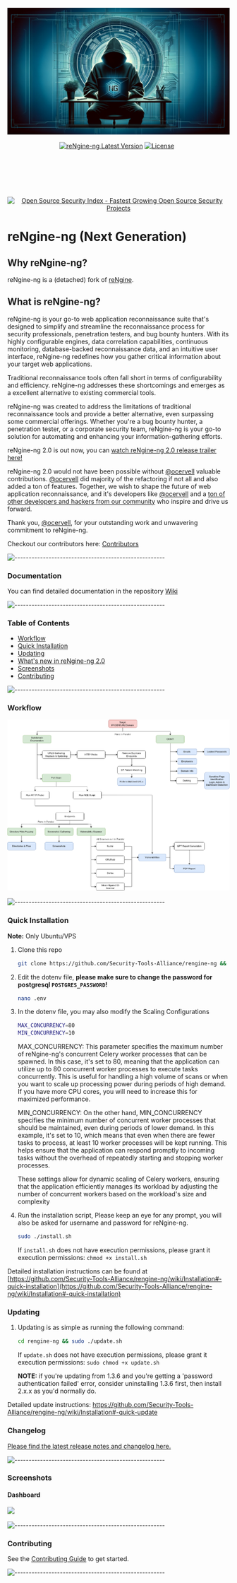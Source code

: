 <p align="center">
<img src=".github/images/banner-rengine-ng.png" alt=""/>
</p>

<p align="center"><a href="https://github.com/Security-Tools-Alliance/rengine-ng/releases" target="_blank"><img src="https://img.shields.io/github/v/release/Security-Tools-Alliance/rengine-ng" alt="reNgine-ng Latest Version" /></a>&nbsp;<a href="https://www.gnu.org/licenses/gpl-3.0" target="_blank"><img src="https://img.shields.io/badge/License-GPLv3-red.svg?&logo=none" alt="License" /></a>&nbsp;<a href="#" target="_blank"><img src="https://img.shields.io/badge/first--timers--only-friendly-blue.svg?&logo=none" alt="" /></a>&nbsp;</p>

<p align="center">
  <img src="https://img.shields.io/badge/Cycom-2024-blue.svg?logo=none" alt="" /></a>
  <a href="https://www.youtube.com/watch?v=Xk_YH83IQgg" target="_blank"><img src="https://img.shields.io/badge/BlackHat--Arsenal--Asia-2023-blue.svg?logo=none" alt="" /></a>&nbsp;
  <a href="https://www.youtube.com/watch?v=Xk_YH83IQgg" target="_blank"><img src="https://img.shields.io/badge/BlackHat--Arsenal--USA-2022-blue.svg?logo=none" alt="" /></a>&nbsp;
  <a href="https://www.youtube.com/watch?v=Xk_YH83IQgg" target="_blank"><img src="https://img.shields.io/badge/Open--Source--Summit-2022-blue.svg?logo=none" alt="" /></a>&nbsp;
  <a href="https://cyberweek.ae/2021/hitb-armory/" target="_blank"><img src="https://img.shields.io/badge/HITB--Armory-2021-blue.svg?logo=none" alt="" /></a>&nbsp;
  <a href="https://www.youtube.com/watch?v=7uvP6MaQOX0" target="_blank"><img src="https://img.shields.io/badge/BlackHat--Arsenal--USA-2021-blue.svg?logo=none" alt="" /></a>&nbsp;
  <a href="https://drive.google.com/file/d/1Bh8lbf-Dztt5ViHJVACyrXMiglyICPQ2/view?usp=sharing" target="_blank"><img src="https://img.shields.io/badge/Defcon--Demolabs--29-2021-blue.svg?logo=none" alt="" /></a>&nbsp;
  <a href="https://www.youtube.com/watch?v=A1oNOIc0h5A" target="_blank"><img src="https://img.shields.io/badge/BlackHat--Arsenal--Europe-2020-blue.svg?&logo=none" alt="" /></a>&nbsp;
</p>

<p align="center">
<a href="https://github.com/Security-Tools-Alliance/rengine-ng/actions/workflows/codeql-analysis.yml" target="_blank"><img src="https://github.com/Security-Tools-Alliance/rengine-ng/actions/workflows/codeql-analysis.yml/badge.svg" alt="" /></a>&nbsp;<a href="https://github.com/Security-Tools-Alliance/rengine-ng/actions/workflows/build.yml" target="_blank"><img src="https://github.com/Security-Tools-Alliance/rengine-ng/actions/workflows/build.yml/badge.svg" alt="" /></a>&nbsp;
</p>

<p align="center">
<a href="https://discord.gg/KE5QGTqJpS" target="_blank"><img src="https://img.shields.io/discord/1227920361564143766" alt="" /></a>&nbsp;
</p>

<p align="center">
<a href="https://opensourcesecurityindex.io/" target="_blank" rel="noopener">
<img style="width: 282px; height: 56px" src="https://opensourcesecurityindex.io/badge.svg" alt="Open Source Security Index - Fastest Growing Open Source Security Projects" width="282" height="56" /> </a>
</p>

# reNgine-ng (Next Generation)

## Why reNgine-ng?

reNgine-ng is a (detached) fork of [reNgine](https://github.com/yogeshojha/rengine).

## What is reNgine-ng?

reNgine-ng is your go-to web application reconnaissance suite that's designed to simplify and streamline the reconnaissance process for security professionals, penetration testers, and bug bounty hunters. With its highly configurable engines, data correlation capabilities, continuous monitoring, database-backed reconnaissance data, and an intuitive user interface, reNgine-ng redefines how you gather critical information about your target web applications.

Traditional reconnaissance tools often fall short in terms of configurability and efficiency. reNgine-ng addresses these shortcomings and emerges as a excellent alternative to existing commercial tools.

reNgine-ng was created to address the limitations of traditional reconnaissance tools and provide a better alternative, even surpassing some commercial offerings. Whether you're a bug bounty hunter, a penetration tester, or a corporate security team, reNgine-ng is your go-to solution for automating and enhancing your information-gathering efforts.

reNgine-ng 2.0 is out now, you can [watch reNgine-ng 2.0 release trailer here!](https://youtu.be/VwkOWqiWW5g)

reNgine-ng 2.0 would not have been possible without [@ocervell](https://github.com/ocervell) valuable contributions. [@ocervell](https://github.com/ocervell) did majority of the refactoring if not all and also added a ton of features. Together, we wish to shape the future of web application reconnaissance, and it's developers like [@ocervell](https://github.com/ocervell) and a [ton of other developers and hackers from our community](https://github.com/Security-Tools-Alliance/rengine-ng/graphs/contributors) who inspire and drive us forward.

Thank you, [@ocervell](https://github.com/ocervell), for your outstanding work and unwavering commitment to reNgine-ng.

Checkout our contributors here: [Contributors](https://github.com/Security-Tools-Alliance/rengine-ng/graphs/contributors)

![-----------------------------------------------------](https://raw.githubusercontent.com/andreasbm/readme/master/assets/lines/aqua.png)

### Documentation

You can find detailed documentation in the repository [Wiki](https://github.com/Security-Tools-Alliance/rengine-ng/wiki)

![-----------------------------------------------------](https://raw.githubusercontent.com/andreasbm/readme/master/assets/lines/aqua.png)

### Table of Contents

* [Workflow](#workflow)
* [Quick Installation](#quick-installation)
* [Updating](#quick-installation)
* [What's new in reNgine-ng 2.0](#changelog)
* [Screenshots](#screenshots)
* [Contributing](#contributing)

![-----------------------------------------------------](https://raw.githubusercontent.com/andreasbm/readme/master/assets/lines/aqua.png)

### Workflow

<img src=".github/images/workflow.png">

![-----------------------------------------------------](https://raw.githubusercontent.com/andreasbm/readme/master/assets/lines/aqua.png)

### Quick Installation

**Note:** Only Ubuntu/VPS

1. Clone this repo

    ```bash
    git clone https://github.com/Security-Tools-Alliance/rengine-ng && cd rengine-ng
    ```

1. Edit the dotenv file, **please make sure to change the password for postgresql `POSTGRES_PASSWORD`!**

    ```bash
    nano .env
    ```

1. In the dotenv file, you may also modify the Scaling Configurations

    ```bash
    MAX_CONCURRENCY=80
    MIN_CONCURRENCY=10
    ```

    MAX_CONCURRENCY: This parameter specifies the maximum number of reNgine-ng's concurrent Celery worker processes that can be spawned. In this case, it's set to 80, meaning that the application can utilize up to 80 concurrent worker processes to execute tasks concurrently. This is useful for handling a high volume of scans or when you want to scale up processing power during periods of high demand. If you have more CPU cores, you will need to increase this for maximized performance.

    MIN_CONCURRENCY: On the other hand, MIN_CONCURRENCY specifies the minimum number of concurrent worker processes that should be maintained, even during periods of lower demand. In this example, it's set to 10, which means that even when there are fewer tasks to process, at least 10 worker processes will be kept running. This helps ensure that the application can respond promptly to incoming tasks without the overhead of repeatedly starting and stopping worker processes.

    These settings allow for dynamic scaling of Celery workers, ensuring that the application efficiently manages its workload by adjusting the number of concurrent workers based on the workload's size and complexity

1. Run the installation script, Please keep an eye for any prompt, you will also be asked for username and password for reNgine-ng.

    ```bash
    sudo ./install.sh
    ```

    If `install.sh` does not have execution permissions, please grant it execution permissions: `chmod +x install.sh`

Detailed installation instructions can be found at [https://github.com/Security-Tools-Alliance/rengine-ng/wiki/Installation#-quick-installation](https://github.com/Security-Tools-Alliance/rengine-ng/wiki/Installation#-quick-installation)

### Updating

1. Updating is as simple as running the following command:

    ```bash
    cd rengine-ng && sudo ./update.sh
    ```

    If `update.sh` does not have execution permissions, please grant it execution permissions: `sudo chmod +x update.sh`
  
    **NOTE:** if you're updating from 1.3.6 and you're getting a 'password authentication failed' error, consider uninstalling 1.3.6 first, then install 2.x.x as you'd normally do.

Detailed update instructions: <https://github.com/Security-Tools-Alliance/rengine-ng/wiki/Installation#-quick-update>

### Changelog

[Please find the latest release notes and changelog here.](https://github.com/Security-Tools-Alliance/rengine-ng/wiki/changelog/)

![-----------------------------------------------------](https://raw.githubusercontent.com/andreasbm/readme/master/assets/lines/aqua.png)  

### Screenshots

#### Dashboard

![](.github/screenshots/scan_results.gif)

![-----------------------------------------------------](https://raw.githubusercontent.com/andreasbm/readme/master/assets/lines/aqua.png)

### Contributing

See the [Contributing Guide](CONTRIBUTING.md) to get started.

![-----------------------------------------------------](https://raw.githubusercontent.com/andreasbm/readme/master/assets/lines/aqua.png)
